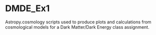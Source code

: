 # DMDE_Ex1
Astropy.cosmology scripts used to produce plots and calculations from cosmological models for a Dark Matter/Dark Energy class assignment.
